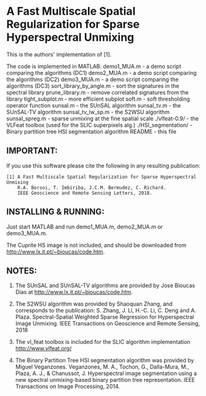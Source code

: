 #  A Fast Multiscale Spatial Regularization for Sparse Hyperspectral Unmixing    #



This is the authors' implementation of [1].

The code is implemented in MATLAB:
  demo1_MUA.m               - a demo script comparing the algorithms (DC1)
  demo2_MUA.m               - a demo script comparing the algorithms (DC2)
  demo3_MUA.m               - a demo script comparing the algorithms (DC3)
  sort_library_by_angle.m   - sort the signatures in the spectral library
  prune_library.m           - remove correlated signatures from the library
  tight_subplot.m           - more efficient subplot
  soft.m                    - soft thresholding operator function
  sunsal.m                  - the SUnSAL algorithm
  sunsal_tv.m               - the SUnSAL-TV algorithm
  sunsal_tv_lw_sp.m         - the S2WSU algorithm
  sunsal_spreg.m            - sparse unmixing at the fine spatial scale
  ./vlfeat-0.9/             - the VLFeat toolbox (used for the SLIC superpixels alg.)
  ./HSI_segmentation/       - Binary partition tree HSI segmentation algorithm
  README                    - this file



## IMPORTANT:
If you use this software please cite the following in any resulting
publication:

    [1] A Fast Multiscale Spatial Regularization for Sparse Hyperspectral Unmixing
        R.A. Borsoi, T. Imbiriba, J.C.M. Bermudez, C. Richard.
        IEEE Geoscience and Remote Sensing Letters, 2018.



## INSTALLING & RUNNING:
Just start MATLAB and run demo1_MUA.m, demo2_MUA.m or demo3_MUA.m.

The Cuprite HS image is not included, and should be downloaded from http://www.lx.it.pt/~bioucas/code.htm.


## NOTES:
1.  The SUnSAL and SUnSAL-TV algorithms are provided by Jose Bioucas Dias 
    at http://www.lx.it.pt/~bioucas/code.htm.

2.  The S2WSU algorithm was provided by Shaoquan Zhang, and corresponds to the publication:
    S. Zhang, J. Li, H.-C. Li, C. Deng and A. Plaza. 
    Spectral-Spatial Weighted Sparse Regression for Hyperspectral Image Unmixing. 
    IEEE Transactions on Geoscience and Remote Sensing, 2018

3.  The vl_feat toolbox is included for the SLIC algorithm implementation
    http://www.vlfeat.org/

4.  The Binary Partition Tree HSI segmentation algorithm was provided by Miguel Veganzones.
    Veganzones, M. A., Tochon, G., Dalla-Mura, M., Plaza, A. J., & Chanussot, J.
    Hyperspectral image segmentation using a new spectral unmixing-based binary
    partition tree representation.
    IEEE Transactions on Image Processing, 2014.



